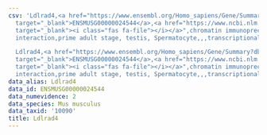 ```yaml
---
csv: 'Ldlrad4,<a href="https://www.ensembl.org/Homo_sapiens/Gene/Summary?db=core;g=ENSMUSG00000024544"
  target="_blank">ENSMUSG00000024544</a>,<a href="https://www.ncbi.nlm.nih.gov/pubmed/25450459"
  target="_blank"><i class="fas fa-file"></i></a>",chromatin immunoprecipitation assay,direct
  interaction,prime adult stage, testis, Spermatocyte,,,transcriptional regulation,

  Ldlrad4,<a href="https://www.ensembl.org/Homo_sapiens/Gene/Summary?db=core;g=ENSMUSG00000024544"
  target="_blank">ENSMUSG00000024544</a>,<a href="https://www.ncbi.nlm.nih.gov/pubmed/25450459"
  target="_blank"><i class="fas fa-file"></i></a>",chromatin immunoprecipitation assay,direct
  interaction,prime adult stage, testis, Spermatocyte,,,transcriptional regulation,'
data_alias: Ldlrad4
data_id: ENSMUSG00000024544
data_numevidence: 2
data_species: Mus musculus
data_taxid: '10090'
title: Ldlrad4
---
```

